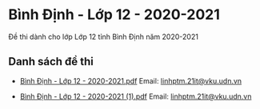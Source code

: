 # Bình Định - Lớp 12 - 2020-2021

Đề thi dành cho lớp Lớp 12 tỉnh Bình Định năm 2020-2021

## Danh sách đề thi

- [Bình Định - Lớp 12 - 2020-2021.pdf](Bình%20Định%20-%20Lớp%2012%20-%202020-2021.pdf)
Email: linhptm.21it@vku.udn.vn

- [Bình Định - Lớp 12 - 2020-2021 (1).pdf](Bình%20Định%20-%20Lớp%2012%20-%202020-2021%20(1).pdf)
Email: linhptm.21it@vku.udn.vn

